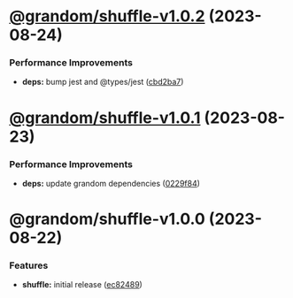 # [@grandom/shuffle-v1.0.2](https://github.com/grandom-library/grandom-js/compare/@grandom/shuffle-v1.0.1...@grandom/shuffle-v1.0.2) (2023-08-24)


### Performance Improvements

* **deps:** bump jest and @types/jest ([cbd2ba7](https://github.com/grandom-library/grandom-js/commit/cbd2ba75068f3f485b735e4fbc4bb9cd6fd3b098))

# [@grandom/shuffle-v1.0.1](https://github.com/grandom-library/grandom-js/compare/@grandom/shuffle-v1.0.0...@grandom/shuffle-v1.0.1) (2023-08-23)


### Performance Improvements

* **deps:** update grandom dependencies ([0229f84](https://github.com/grandom-library/grandom-js/commit/0229f84ff7cf0a7d05b77f33767c108e4b1b4d4f))

# @grandom/shuffle-v1.0.0 (2023-08-22)


### Features

* **shuffle:** initial release ([ec82489](https://github.com/grandom-library/grandom-js/commit/ec824894e5a9fe9d8db4fc85de0cf7babaf87cbd))
